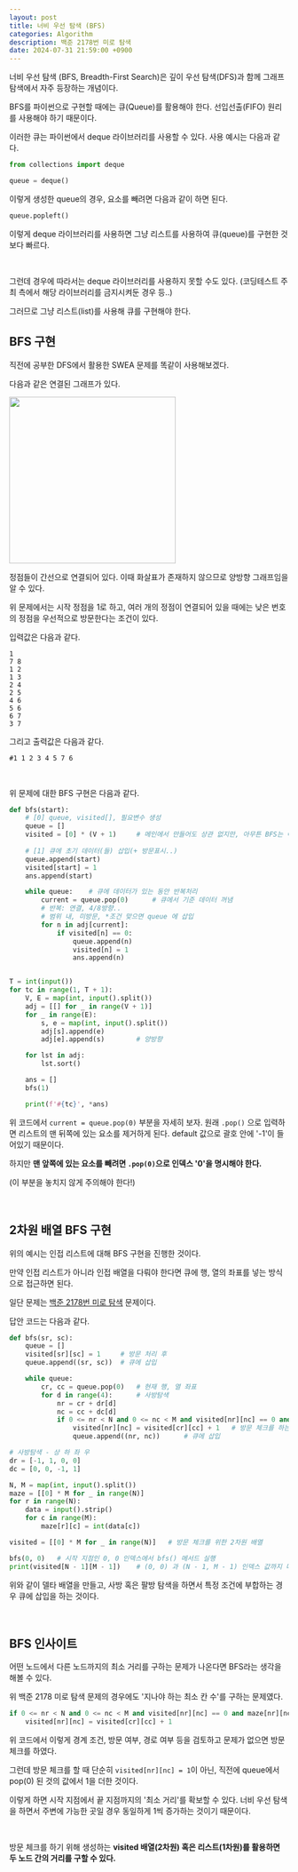 ```yaml
---
layout: post
title: 너비 우선 탐색 (BFS)
categories: Algorithm
description: 백준 2178번 미로 탐색
date: 2024-07-31 21:59:00 +0900
---
```

너비 우선 탐색 (BFS, Breadth-First Search)은 깊이 우선 탐색(DFS)과 함께 그래프 탐색에서 자주 등장하는 개념이다.

BFS를 파이썬으로 구현할 때에는 큐(Queue)를 활용해야 한다. 선입선출(FIFO) 원리를 사용해야 하기 때문이다.

이러한 큐는 파이썬에서 deque 라이브러리를 사용할 수 있다. 사용 예시는 다음과 같다.

```python
from collections import deque

queue = deque()
```

이렇게 생성한 queue의 경우, 요소를 빼려면 다음과 같이 하면 된다.

```python
queue.popleft()
```

이렇게 deque 라이브러리를 사용하면 그냥 리스트를 사용하여 큐(queue)를 구현한 것보다 빠르다.

<br>

그런데 경우에 따라서는 deque 라이브러리를 사용하지 못할 수도 있다. (코딩테스트 주최 측에서 해당 라이브러리를 금지시켜둔 경우 등..)

그러므로 그냥 리스트(list)를 사용해 큐를 구현해야 한다.

## BFS 구현

직전에 공부한 DFS에서 활용한 SWEA 문제를 똑같이 사용해보겠다.

다음과 같은 연결된 그래프가 있다.

<img src="https://github.com/user-attachments/assets/7269d0b6-5bcd-4469-968d-cc275ff0f66b" width="300px" />

정점들이 간선으로 연결되어 있다. 이때 화살표가 존재하지 않으므로 양방향 그래프임을 알 수 있다.

위 문제에서는 시작 정점을 1로 하고, 여러 개의 정점이 연결되어 있을 때에는 낮은 번호의 정점을 우선적으로 방문한다는 조건이 있다.

입력값은 다음과 같다.

```
1
7 8
1 2
1 3
2 4
2 5
4 6
5 6
6 7
3 7
```

그리고 출력값은 다음과 같다.

```
#1 1 2 3 4 5 7 6
```

<br>

위 문제에 대한 BFS 구현은 다음과 같다.

```python
def bfs(start):
    # [0] queue, visited[], 필요변수 생성
    queue = []
    visited = [0] * (V + 1)     # 메인에서 만들어도 상관 없지만, 아무튼 BFS는 여기서 도는 것이니까
    
    # [1] 큐에 초기 데이터(들) 삽입(+ 방문표시..)
    queue.append(start)
    visited[start] = 1
    ans.append(start)

    while queue:    # 큐에 데이터가 있는 동안 반복처리
        current = queue.pop(0)      # 큐에서 기준 데이터 꺼냄
        # 반복: 연결, 4/8방향..
        # 범위 내, 미방문, *조건 맞으면 queue 에 삽입
        for n in adj[current]:
            if visited[n] == 0:
                queue.append(n)
                visited[n] = 1
                ans.append(n)


T = int(input())
for tc in range(1, T + 1):
    V, E = map(int, input().split())
    adj = [[] for _ in range(V + 1)]
    for _ in range(E):
        s, e = map(int, input().split())
        adj[s].append(e)
        adj[e].append(s)        # 양방향

    for lst in adj:
        lst.sort()

    ans = []
    bfs(1)

    print(f'#{tc}', *ans)
```

위 코드에서 ```current = queue.pop(0)``` 부분을 자세히 보자. 원래 ```.pop()``` 으로 입력하면 리스트의 맨 뒤쪽에 있는 요소를 제거하게 된다. default 값으로 괄호 안에 '-1'이 들어있기 때문이다.

하지만 <b>맨 앞쪽에 있는 요소를 빼려면 ```.pop(0)```으로 인덱스 '0'을 명시해야 한다.</b>

(이 부분을 놓치지 않게 주의해야 한다!)

<br>

## 2차원 배열 BFS 구현

위의 예시는 인접 리스트에 대해 BFS 구현을 진행한 것이다.

만약 인접 리스트가 아니라 인접 배열을 다뤄야 한다면 큐에 행, 열의 좌표를 넣는 방식으로 접근하면 된다.

일단 문제는 <a href="https://www.acmicpc.net/problem/2178">백준 2178번 미로 탐색</a> 문제이다.

답안 코드는 다음과 같다.

```python
def bfs(sr, sc):
    queue = []
    visited[sr][sc] = 1     # 방문 처리 후
    queue.append((sr, sc))  # 큐에 삽입

    while queue:
        cr, cc = queue.pop(0)   # 현재 행, 열 좌표
        for d in range(4):      # 사방탐색
            nr = cr + dr[d]
            nc = cc + dc[d]
            if 0 <= nr < N and 0 <= nc < M and visited[nr][nc] == 0 and maze[nr][nc] == 1:  # 경계 벗어나지 않고, 아직 방문 안 했으며, 미로에서 1이라면
                visited[nr][nc] = visited[cr][cc] + 1   # 방문 체크를 하는데, 시작 지점에서부터 거리 구해야 하니까 이렇게 설정
                queue.append((nr, nc))      # 큐에 삽입

# 사방탐색 - 상 하 좌 우
dr = [-1, 1, 0, 0]
dc = [0, 0, -1, 1]

N, M = map(int, input().split())
maze = [[0] * M for _ in range(N)]
for r in range(N):
    data = input().strip()
    for c in range(M):
        maze[r][c] = int(data[c])

visited = [[0] * M for _ in range(N)]   # 방문 체크를 위한 2차원 배열

bfs(0, 0)   # 시작 지점인 0, 0 인덱스에서 bfs() 메서드 실행
print(visited[N - 1][M - 1])    # (0, 0) 과 (N - 1, M - 1) 인덱스 값까지 다 포함해야 하므로.
```

위와 같이 델타 배열을 만들고, 사방 혹은 팔방 탐색을 하면서 특정 조건에 부합하는 경우 큐에 삽입을 하는 것이다.

<br>

## BFS 인사이트

어떤 노드에서 다른 노드까지의 최소 거리를 구하는 문제가 나온다면 BFS라는 생각을 해볼 수 있다.

위 백준 2178 미로 탐색 문제의 경우에도 '지나야 하는 최소 칸 수'를 구하는 문제였다.

```python
if 0 <= nr < N and 0 <= nc < M and visited[nr][nc] == 0 and maze[nr][nc] == 1:
    visited[nr][nc] = visited[cr][cc] + 1
```

위 코드에서 이렇게 경계 조건, 방문 여부, 경로 여부 등을 검토하고 문제가 없으면 방문 체크를 하였다.

그런데 방문 체크를 할 때 단순히 ```visited[nr][nc] = 1```이 아닌, 직전에 queue에서 pop(0) 된 것의 값에서 1을 더한 것이다.

이렇게 하면 시작 지점에서 끝 지점까지의 '최소 거리'를 확보할 수 있다. 너비 우선 탐색을 하면서 주변에 가능한 곳일 경우 동일하게 1씩 증가하는 것이기 때문이다.

<br>

방문 체크를 하기 위해 생성하는 <b>visited 배열(2차원) 혹은 리스트(1차원)를 활용하면 두 노드 간의 거리를 구할 수 있다.</b>